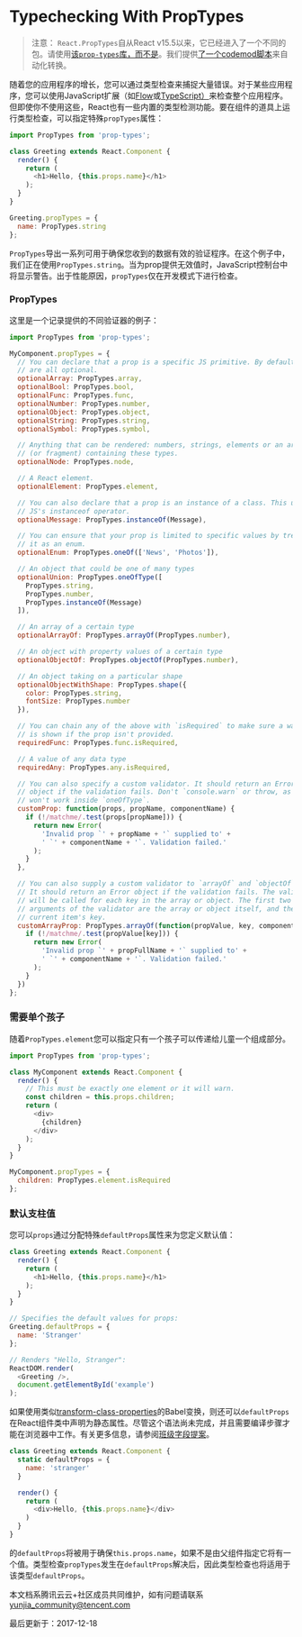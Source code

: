 # Typechecking With PropTypes

> 注意： `React.PropTypes`自从React v15.5以来，它已经进入了一个不同的包。请使用[该`prop-types`库，而不是](https://www.npmjs.com/package/prop-types)。我们提供[了一个codemod脚本](https://reactjs.org/blog/2017/04/07/react-v15.5.0.html#migrating-from-react.proptypes)来自动化转换。

随着您的应用程序的增长，您可以通过类型检查来捕捉大量错误。对于某些应用程序，您可以使用JavaScript扩展（如[Flow](https://flowtype.org/)或[TypeScript）](https://www.typescriptlang.org/)来检查整个应用程序。但即使你不使用这些，React也有一些内置的类型检测功能。要在组件的道具上运行类型检查，可以指定特殊`propTypes`属性：

```javascript
import PropTypes from 'prop-types';

class Greeting extends React.Component {
  render() {
    return (
      <h1>Hello, {this.props.name}</h1>
    );
  }
}

Greeting.propTypes = {
  name: PropTypes.string
};
```

`PropTypes`导出一系列可用于确保您收到的数据有效的验证程序。在这个例子中，我们正在使用`PropTypes.string`。当为prop提供无效值时，JavaScript控制台中将显示警告。出于性能原因，`propTypes`仅在开发模式下进行检查。

### PropTypes

这里是一个记录提供的不同验证器的例子：

```javascript
import PropTypes from 'prop-types';

MyComponent.propTypes = {
  // You can declare that a prop is a specific JS primitive. By default, these
  // are all optional.
  optionalArray: PropTypes.array,
  optionalBool: PropTypes.bool,
  optionalFunc: PropTypes.func,
  optionalNumber: PropTypes.number,
  optionalObject: PropTypes.object,
  optionalString: PropTypes.string,
  optionalSymbol: PropTypes.symbol,

  // Anything that can be rendered: numbers, strings, elements or an array
  // (or fragment) containing these types.
  optionalNode: PropTypes.node,

  // A React element.
  optionalElement: PropTypes.element,

  // You can also declare that a prop is an instance of a class. This uses
  // JS's instanceof operator.
  optionalMessage: PropTypes.instanceOf(Message),

  // You can ensure that your prop is limited to specific values by treating
  // it as an enum.
  optionalEnum: PropTypes.oneOf(['News', 'Photos']),

  // An object that could be one of many types
  optionalUnion: PropTypes.oneOfType([
    PropTypes.string,
    PropTypes.number,
    PropTypes.instanceOf(Message)
  ]),

  // An array of a certain type
  optionalArrayOf: PropTypes.arrayOf(PropTypes.number),

  // An object with property values of a certain type
  optionalObjectOf: PropTypes.objectOf(PropTypes.number),

  // An object taking on a particular shape
  optionalObjectWithShape: PropTypes.shape({
    color: PropTypes.string,
    fontSize: PropTypes.number
  }),

  // You can chain any of the above with `isRequired` to make sure a warning
  // is shown if the prop isn't provided.
  requiredFunc: PropTypes.func.isRequired,

  // A value of any data type
  requiredAny: PropTypes.any.isRequired,

  // You can also specify a custom validator. It should return an Error
  // object if the validation fails. Don't `console.warn` or throw, as this
  // won't work inside `oneOfType`.
  customProp: function(props, propName, componentName) {
    if (!/matchme/.test(props[propName])) {
      return new Error(
        'Invalid prop `' + propName + '` supplied to' +
        ' `' + componentName + '`. Validation failed.'
      );
    }
  },

  // You can also supply a custom validator to `arrayOf` and `objectOf`.
  // It should return an Error object if the validation fails. The validator
  // will be called for each key in the array or object. The first two
  // arguments of the validator are the array or object itself, and the
  // current item's key.
  customArrayProp: PropTypes.arrayOf(function(propValue, key, componentName, location, propFullName) {
    if (!/matchme/.test(propValue[key])) {
      return new Error(
        'Invalid prop `' + propFullName + '` supplied to' +
        ' `' + componentName + '`. Validation failed.'
      );
    }
  })
};
```

### 需要单个孩子

随着`PropTypes.element`您可以指定只有一个孩子可以传递给儿童一个组成部分。

```javascript
import PropTypes from 'prop-types';

class MyComponent extends React.Component {
  render() {
    // This must be exactly one element or it will warn.
    const children = this.props.children;
    return (
      <div>
        {children}
      </div>
    );
  }
}

MyComponent.propTypes = {
  children: PropTypes.element.isRequired
};
```

### 默认支柱值

您可以`props`通过分配特殊`defaultProps`属性来为您定义默认值：

```javascript
class Greeting extends React.Component {
  render() {
    return (
      <h1>Hello, {this.props.name}</h1>
    );
  }
}

// Specifies the default values for props:
Greeting.defaultProps = {
  name: 'Stranger'
};

// Renders "Hello, Stranger":
ReactDOM.render(
  <Greeting />,
  document.getElementById('example')
);
```

如果使用类似[transform-class-properties](https://babeljs.io/docs/plugins/transform-class-properties/)的Babel变换，则还可以`defaultProps`在React组件类中声明为静态属性。尽管这个语法尚未完成，并且需要编译步骤才能在浏览器中工作。有关更多信息，请参阅[班级字段提案](https://github.com/tc39/proposal-class-fields)。

```javascript
class Greeting extends React.Component {
  static defaultProps = {
    name: 'stranger'
  }

  render() {
    return (
      <div>Hello, {this.props.name}</div>
    )
  }
}
```

的`defaultProps`将被用于确保`this.props.name`，如果不是由父组件指定它将有一个值。类型检查`propTypes`发生在`defaultProps`解决后，因此类型检查也将适用于该类型`defaultProps`。

本文档系腾讯云云+社区成员共同维护，如有问题请联系 yunjia_community@tencent.com

最后更新于：2017-12-18